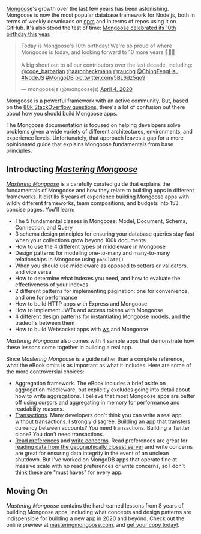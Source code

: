 [Mongoose](https://mongoosejs.com/)'s growth over the last few years has
been astonishing. Mongoose is now the most popular database framework
for Node.js, both in terms of weekly downloads on [npm](https://www.npmjs.com/package/mongoose) and
in terms of repos using it on GitHub. It's also stood the test of time: [Mongoose celebrated its 10th birthday this year](https://twitter.com/mongoosejs/status/1246542147819573248).

<blockquote class="twitter-tweet"><p lang="en" dir="ltr">Today is Mongoose&#39;s 10th birthday! We&#39;re so proud of where Mongoose is today, and looking forward to 10 more years 🥳🎉🍾<br><br>A big shout out to all our contributors over the last decade, including: <a href="https://twitter.com/code_barbarian?ref_src=twsrc%5Etfw">@code_barbarian</a> <a href="https://twitter.com/aaronheckmann?ref_src=twsrc%5Etfw">@aaronheckmann</a> <a href="https://twitter.com/rauchg?ref_src=twsrc%5Etfw">@rauchg</a> <a href="https://twitter.com/ChingFengHsu?ref_src=twsrc%5Etfw">@ChingFengHsu</a> <a href="https://twitter.com/hashtag/NodeJS?src=hash&amp;ref_src=twsrc%5Etfw">#NodeJS</a> <a href="https://twitter.com/hashtag/MongoDB?src=hash&amp;ref_src=twsrc%5Etfw">#MongoDB</a> <a href="https://t.co/5BL6dz5qo9">pic.twitter.com/5BL6dz5qo9</a></p>&mdash; mongoosejs (@mongoosejs) <a href="https://twitter.com/mongoosejs/status/1246542147819573248?ref_src=twsrc%5Etfw">April 4, 2020</a></blockquote> <script async src="https://platform.twitter.com/widgets.js" charset="utf-8"></script>

Mongoose is a powerful framework with an active community. But, based on the
[80k StackOverflow questions](https://stackoverflow.com/search?q=mongoose), there's
a lot of confusion out there about how you should build Mongoose apps.

The Mongoose documentation is focused on helping developers solve
problems given a wide variety of different architectures, environments,
and experience levels. Unfortunately, that approach leaves a gap for a
more opinionated guide that explains Mongoose fundamentals from
base principles.

Introducting [_Mastering Mongoose_](https://masteringjs.io/ebooks/mastering-mongoose)
---------------------------------

[_Mastering Mongoose_](https://masteringjs.io/ebooks/mastering-mongoose) is a carefully curated guide that explains the
fundamentals of Mongoose and how they relate to building apps in
different frameworks. It distills 8 years of experience building
Mongoose apps with wildly different frameworks, team compositions,
and budgets into 153 concise pages. You'll learn:

- The 5 fundamental classes in Mongoose: Model, Document, Schema, Connection, and Query
- 3 schema design principles for ensuring your database queries stay fast when your collections grow beyond 100k documents
- How to use the 4 different types of middleware in Mongoose
- Design patterns for modeling one-to-many and many-to-many relationships in Mongoose using `populate()`
- When you should use middleware as opposed to setters or validators, and vice versa
- How to determine what indexes you need, and how to evaluate the effectiveness of your indexes
- 2 different patterns for implementing pagination: one for convenience, and one for performance
- How to build HTTP apps with Express and Mongoose
- How to implement JWTs and access tokens with Mongoose
- 4 different design patterns for instantiating Mongoose models, and the tradeoffs between them
- How to build Websocket apps with [ws](https://www.npmjs.com/package/ws) and Mongoose

_Mastering Mongoose_ also comes with 4 sample apps that demonstrate how these lessons come together
in building a real app.

Since _Mastering Mongoose_ is a guide rather than a complete reference,
what the eBook omits is as important as what it includes. Here are
some of the more controversial choices:

- Aggregation framework. The eBook includes a brief aside on aggregation middleware, but explicitly excludes going into detail about how to write aggregations. I believe that most Mongoose apps are better off using [cursors](/cursors-in-mongoose-45) and aggregating in memory for [performance](/slow-trains-in-mongodb-and-nodejs#break-up-one-slow-operation-into-many-fast-operations) and readability reasons.
- [Transactions](/a-node-js-perspective-on-mongodb-4-transactions.html). Many developers don't think you can write a real app without transactions. I strongly disagree. Building an app that transfers currency between accounts? You need transactions. Building a Twitter clone? You don't need transactions.
- [Read preferences](https://mongoosejs.com/docs/guide.html#read) and [write concerns](https://mongoosejs.com/docs/guide.html#writeConcern). Read preferences are great for [reading data from the geographically closest server](https://docs.mongodb.com/manual/core/read-preference-use-cases/#query-from-geographically-distributed-members) and write concerns are great for ensuring data integrity in the event of an unclean shutdown. But I've worked on MongoDB apps that operate fine at massive scale with no read preferences or write concerns, so I don't think these are "must haves" for every app.

Moving On
---------

_Mastering Mongoose_ contains the hard-earned lessons from 8 years of building Mongoose apps,
including what concepts and design patterns are indispensible for building a new app in 2020
and beyond. Check out the online preview at <a href="https://masteringmongoose.com/">masteringmongoose.com</a>,
and <a href="https://masteringjs.io/ebooks/mastering-mongoose">get your copy today!</a>.